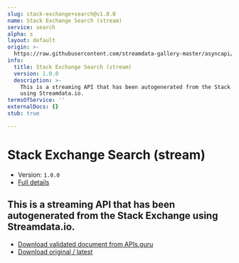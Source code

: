 ```yaml
---
slug: stack-exchange+search@v1.0.0
name: Stack Exchange Search (stream)
service: search
alpha: s
layout: default
origin: >-
  https://raw.githubusercontent.com/streamdata-gallery-master/asyncapi/master/_listings/stack-exchange/stack-exchange-search-stream-async.md
info:
  title: Stack Exchange Search (stream)
  version: 1.0.0
  description: >-
    This is a streaming API that has been autogenerated from the Stack Exchange
    using Streamdata.io.
termsOfService: ''
externalDocs: {}
stub: true

---
```

# Stack Exchange Search (stream)

* Version: `1.0.0`
* [Full details](../html/stack-exchange+search@v1.0.0.html)



## This is a streaming API that has been autogenerated from the Stack Exchange using Streamdata.io.



* [Download validated document from APIs.guru](https://raw.githubusercontent.com/APIs-guru/asyncapi-directory/master/docs/APIs/stack-exchange%2Bsearch%40v1.0.0.yaml)
* [Download original / latest](https://raw.githubusercontent.com/streamdata-gallery-master/asyncapi/master/_listings/stack-exchange/stack-exchange-search-stream-async.md)

<script type="application/ld+json">
{
  "@context": "http://schema.org/",
  "@type": "WebAPI",
  "description": "This is a streaming API that has been autogenerated from the Stack Exchange using Streamdata.io.",
  "documentation": "",

  "name": "Stack Exchange Search (stream)"
}
</script>
